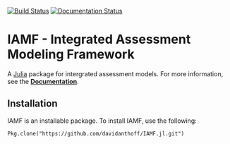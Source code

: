 [![Build Status](https://travis-ci.org/davidanthoff/IAMF.jl.svg?branch=master)](https://travis-ci.org/davidanthoff/IAMF.jl)
[![Documentation Status](https://readthedocs.org/projects/iamf/badge/?version=latest)](https://readthedocs.org/projects/iamf/?badge=latest)

# IAMF - Integrated Assessment Modeling Framework

A [Julia](http://julialang.org) package for intergrated assessment models. For more information, see the **[Documentation](http://iamf.readthedocs.org/en/latest/)**.

## Installation

IAMF is an installable package. To install IAMF, use the following:

````
Pkg.clone("https://github.com/davidanthoff/IAMF.jl.git")
````

